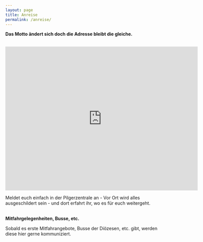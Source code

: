 ```yaml
---
layout: page
title: Anreise
permalink: /anreise/
---
```

<strong>Das Motto ändert sich doch die Adresse bleibt die gleiche.<br /></strong><br />

 <iframe src="https://www.google.com/maps/embed?pb=!1m18!1m12!1m3!1d4638.229115485577!2d7.629862315785407!3d50.40427932739222!2m3!1f0!2f0!3f0!3m2!1i1024!2i768!4f13.1!3m3!1m2!1s0x47be7d120367dc81%3A0x1b79e637cd58f895!2sJugendbildungsst%C3%A4tte+Sonnenau!5e0!3m2!1sde!2sde!4v1518101876659" width="600" height="450" frameborder="0" style="border:0" allowfullscreen></iframe><br />

Meldet euch einfach in der Pilgerzentrale an - Vor Ort wird alles ausgeschildert sein - und dort erfahrt ihr, wo es für euch weitergeht.<br /><br />

  </div>

<strong>Mitfahrgelegenheiten, Busse, etc.</strong><br />

Sobald es erste Mitfahrangebote, Busse der Diözesen, etc. gibt, werden diese hier gerne kommuniziert.
